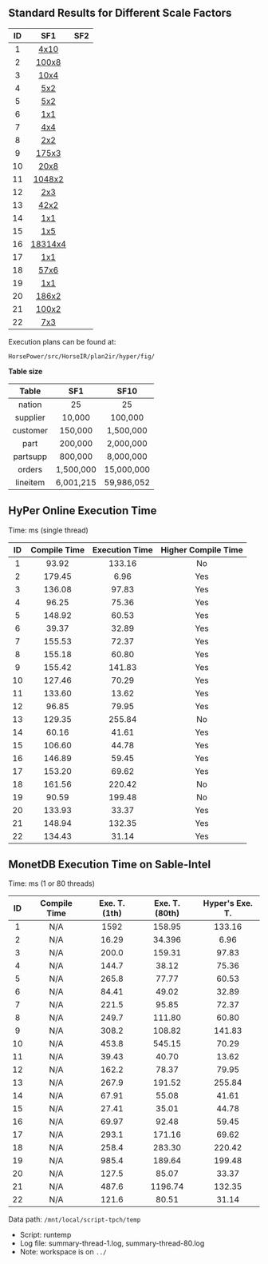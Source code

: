 ## Standard Results for Different Scale Factors

| ID | SF1                    | SF2                      |
|:--:|:----------------------:|:------------------------:|
| 1  | [4x10](sf1/q1.txt)     |                          |
| 2  | [100x8](sf1/q2.txt)    |                          |
| 3  | [10x4](sf1/q3.txt)     |                          |
| 4  | [5x2](sf1/q4.txt)      |                          |
| 5  | [5x2](sf1/q5.txt)      |                          |
| 6  | [1x1](sf1/q6.txt)      |                          |
| 7  | [4x4](sf1/q7.txt)      |                          |
| 8  | [2x2](sf1/q8.txt)      |                          |
| 9  | [175x3](sf1/q9.txt)    |                          |
| 10 | [20x8](sf1/q10.txt)    |                          |
| 11 | [1048x2](sf1/q11.txt)  |                          |
| 12 | [2x3](sf1/q12.txt)     |                          |
| 13 | [42x2](sf1/q13.txt)    |                          |
| 14 | [1x1](sf1/q14.txt)     |                          |
| 15 | [1x5](sf1/q15.txt)     |                          |
| 16 | [18314x4](sf1/q16.txt) |                          |
| 17 | [1x1](sf1/q17.txt)     |                          |
| 18 | [57x6](sf1/q18.txt)    |                          |
| 19 | [1x1](sf1/q19.txt)     |                          |
| 20 | [186x2](sf1/q20.txt)   |                          |
| 21 | [100x2](sf1/q21.txt)   |                          |
| 22 | [7x3](sf1/q22.txt)     |                          |

Execution plans can be found at:

```
HorsePower/src/HorseIR/plan2ir/hyper/fig/
```

**Table size**

| Table    | SF1       | SF10       |
|:--------:|:---------:|:----------:|
| nation   | 25        | 25         |
| supplier | 10,000    | 100,000    |
| customer | 150,000   | 1,500,000  |
| part     | 200,000   | 2,000,000  |
| partsupp | 800,000   | 8,000,000  |
| orders   | 1,500,000 | 15,000,000 |
| lineitem | 6,001,215 | 59,986,052 |


## HyPer Online Execution Time

Time: ms  (single thread)

| ID | Compile Time | Execution Time | Higher Compile Time |
|:--:|:------------:|:--------------:|:-------------------:|
| 1  |  93.92       | 133.16         | No                  |
| 2  | 179.45       |   6.96         | Yes                 |
| 3  | 136.08       |  97.83         | Yes                 |
| 4  |  96.25       |  75.36         | Yes                 |
| 5  | 148.92       |  60.53         | Yes                 |
| 6  |  39.37       |  32.89         | Yes                 |
| 7  | 155.53       |  72.37         | Yes                 |
| 8  | 155.18       |  60.80         | Yes                 |
| 9  | 155.42       | 141.83         | Yes                 |
| 10 | 127.46       |  70.29         | Yes                 |
| 11 | 133.60       |  13.62         | Yes                 |
| 12 |  96.85       |  79.95         | Yes                 |
| 13 | 129.35       | 255.84         | No                  |
| 14 |  60.16       |  41.61         | Yes                 |
| 15 | 106.60       |  44.78         | Yes                 |
| 16 | 146.89       |  59.45         | Yes                 |
| 17 | 153.20       |  69.62         | Yes                 |
| 18 | 161.56       | 220.42         | No                  |
| 19 |  90.59       | 199.48         | No                  |
| 20 | 133.93       |  33.37         | Yes                 |
| 21 | 148.94       | 132.35         | Yes                 |
| 22 | 134.43       |  31.14         | Yes                 |

## MonetDB Execution Time on Sable-Intel

Time: ms (1 or 80 threads)

| ID | Compile Time | Exe. T. (1th)  | Exe. T. (80th) | Hyper's Exe. T.|
|:--:|:------------:|:--------------:|:--------------:|:--------------:|
| 1  | N/A          | 1592           | 158.95         | 133.16         | 
| 2  | N/A          |   16.29        |  34.396        |   6.96         | 
| 3  | N/A          |  200.0         | 159.31         |  97.83         | 
| 4  | N/A          |  144.7         |  38.12         |  75.36         | 
| 5  | N/A          |  265.8         |  77.77         |  60.53         | 
| 6  | N/A          |   84.41        |  49.02         |  32.89         | 
| 7  | N/A          |  221.5         |  95.85         |  72.37         | 
| 8  | N/A          |  249.7         | 111.80         |  60.80         | 
| 9  | N/A          |  308.2         | 108.82         | 141.83         | 
| 10 | N/A          |  453.8         | 545.15         |  70.29         | 
| 11 | N/A          |   39.43        |  40.70         |  13.62         | 
| 12 | N/A          |  162.2         |  78.37         |  79.95         | 
| 13 | N/A          |  267.9         | 191.52         | 255.84         | 
| 14 | N/A          |   67.91        |  55.08         |  41.61         | 
| 15 | N/A          |   27.41        |  35.01         |  44.78         | 
| 16 | N/A          |   69.97        |  92.48         |  59.45         | 
| 17 | N/A          |  293.1         | 171.16         |  69.62         | 
| 18 | N/A          |  258.4         | 283.30         | 220.42         | 
| 19 | N/A          |  985.4         | 189.64         | 199.48         | 
| 20 | N/A          |  127.5         |  85.07         |  33.37         | 
| 21 | N/A          |  487.6         |1196.74         | 132.35         | 
| 22 | N/A          |  121.6         |  80.51         |  31.14         | 

Data path: `/mnt/local/script-tpch/temp`

- Script: runtemp
- Log file: summary-thread-1.log, summary-thread-80.log
- Note: workspace is on `../`

